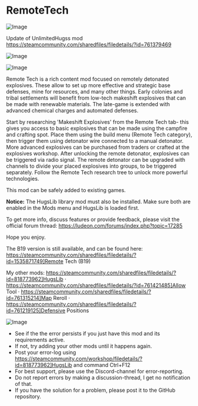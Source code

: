 # RemoteTech

![Image](https://i.imgur.com/buuPQel.png)

Update of UnlimitedHugss mod https://steamcommunity.com/sharedfiles/filedetails/?id=761379469

![Image](https://i.imgur.com/pufA0kM.png)

	
![Image](https://i.imgur.com/Z4GOv8H.png)

Remote Tech is a rich content mod focused on remotely detonated explosives. These allow to set up more effective and strategic base defenses, mine for resources, and many other things.
Early colonies and tribal settlements will benefit from low-tech makeshift explosives that can be made with renewable materials. The late-game is extended with advanced chemical charges and automated defenses.

Start by researching 'Makeshift Explosives' from the Remote Tech tab- this gives you access to basic explosives that can be made using the campfire and crafting spot. Place them using the build menu (Remote Tech category), then trigger them using detonator wire connected to a manual detonator.
More advanced explosives can be purchased from traders or crafted at the explosives workshop. After unlocking the remote detonator, explosives can be triggered via radio signal. The remote detonator can be upgraded with channels to divide your placed explosives into groups, to be triggered separately.
Follow the Remote Tech research tree to unlock more powerful technologies.

This mod can be safely added to existing games.

**Notice:** The HugsLib library mod must also be installed. Make sure both are enabled in the Mods menu and HugsLib is loaded first. 

To get more info, discuss features or provide feedback, please visit the official forum thread:
https://ludeon.com/forums/index.php?topic=17285

Hope you enjoy.

The B19 version is still available, and can be found here: https://steamcommunity.com/sharedfiles/filedetails/?id=1535871749]Remote Tech (B19)

My other mods: https://steamcommunity.com/sharedfiles/filedetails/?id=818773962]HugsLib · https://steamcommunity.com/sharedfiles/filedetails/?id=761421485]Allow Tool · https://steamcommunity.com/sharedfiles/filedetails/?id=761315214]Map Reroll · https://steamcommunity.com/sharedfiles/filedetails/?id=761219125]Defensive Positions

![Image](https://i.imgur.com/PwoNOj4.png)



-  See if the the error persists if you just have this mod and its requirements active.
-  If not, try adding your other mods until it happens again.
-  Post your error-log using https://steamcommunity.com/workshop/filedetails/?id=818773962]HugsLib and command Ctrl+F12
-  For best support, please use the Discord-channel for error-reporting.
-  Do not report errors by making a discussion-thread, I get no notification of that.
-  If you have the solution for a problem, please post it to the GitHub repository.


